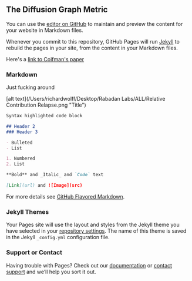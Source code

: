 ## The Diffusion Graph Metric

You can use the [editor on GitHub](https://github.com/rtw2123/Diffusion-Graph-Metric/edit/master/index.md) to maintain and preview the content for your website in Markdown files.

Whenever you commit to this repository, GitHub Pages will run [Jekyll](https://jekyllrb.com/) to rebuild the pages in your site, from the content in your Markdown files.

Here's a [link to Coifman's paper](https://papers.nips.cc/paper/2942-diffusion-maps-spectral-clustering-and-eigenfunctions-of-fokker-planck-operators.pdf)

### Markdown

Just fucking around

[alt text](/Users/richardwolff/Desktop/Rabadan Labs/ALL/Relative Contribution Relapse.png "Title")

```markdown
Syntax highlighted code block

## Header 2
### Header 3

- Bulleted
- List

1. Numbered
2. List

**Bold** and _Italic_ and `Code` text

[Link](url) and ![Image](src)
```

For more details see [GitHub Flavored Markdown](https://guides.github.com/features/mastering-markdown/).

### Jekyll Themes

Your Pages site will use the layout and styles from the Jekyll theme you have selected in your [repository settings](https://github.com/rtw2123/Diffusion-Graph-Metric/settings). The name of this theme is saved in the Jekyll `_config.yml` configuration file.

### Support or Contact

Having trouble with Pages? Check out our [documentation](https://help.github.com/categories/github-pages-basics/) or [contact support](https://github.com/contact) and we’ll help you sort it out.
